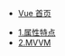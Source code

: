 <!-- docs/_sidebar.md -->

* [Vue 首页](vue/README.md "Vue 首页")
<!-- * [指南](zh-cn/guide) -->
* [1.属性特点](vue/1.%E5%B1%9E%E6%80%A7%E7%89%B9%E7%82%B9.md "1.属性特点")
* [2.MVVM](vue/2.MVVM.md "2.MVVM")

